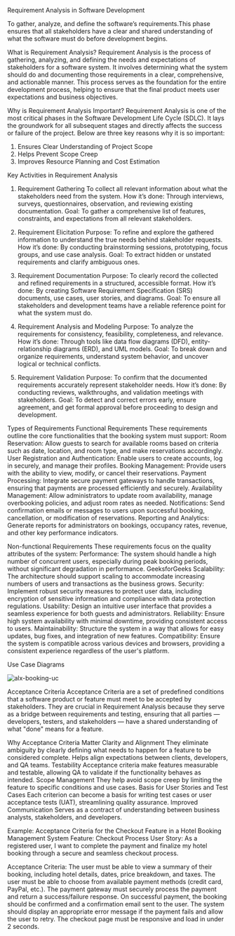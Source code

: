 Requirement Analysis in Software Development

To gather, analyze, and define the software’s requirements.This phase ensures that all stakeholders have a clear and shared understanding of what the software must do before development begins.

What is Requirement Analysis?
Requirement Analysis is the process of gathering, analyzing, and defining the needs and expectations of stakeholders for a software system. It involves determining what the system should do and documenting those requirements in a clear, comprehensive, and actionable manner. This process serves as the foundation for the entire development process, helping to ensure that the final product meets user expectations and business objectives.

Why is Requirement Analysis Important?
Requirement Analysis is one of the most critical phases in the Software Development Life Cycle (SDLC). It lays the groundwork for all subsequent stages and directly affects the success or failure of the project. Below are three key reasons why it is so important:

1. Ensures Clear Understanding of Project Scope
2. Helps Prevent Scope Creep
3. Improves Resource Planning and Cost Estimation

Key Activities in Requirement Analysis

1. Requirement Gathering
To collect all relevant information about what the stakeholders need from the system.
How it’s done: Through interviews, surveys, questionnaires, observation, and reviewing existing documentation.
Goal: To gather a comprehensive list of features, constraints, and expectations from all relevant stakeholders.

2. Requirement Elicitation
Purpose: To refine and explore the gathered information to understand the true needs behind stakeholder requests.
How it’s done: By conducting brainstorming sessions, prototyping, focus groups, and use case analysis.
Goal: To extract hidden or unstated requirements and clarify ambiguous ones.

3. Requirement Documentation
Purpose: To clearly record the collected and refined requirements in a structured, accessible format.
How it’s done: By creating Software Requirement Specification (SRS) documents, use cases, user stories, and diagrams.
Goal: To ensure all stakeholders and development teams have a reliable reference point for what the system must do.

4. Requirement Analysis and Modeling
Purpose: To analyze the requirements for consistency, feasibility, completeness, and relevance.
How it’s done: Through tools like data flow diagrams (DFD), entity-relationship diagrams (ERD), and UML models.
Goal: To break down and organize requirements, understand system behavior, and uncover logical or technical conflicts.

5. Requirement Validation
Purpose: To confirm that the documented requirements accurately represent stakeholder needs.
How it’s done: By conducting reviews, walkthroughs, and validation meetings with stakeholders.
Goal: To detect and correct errors early, ensure agreement, and get formal approval before proceeding to design and development.

Types of Requirements
Functional Requirements
These requirements outline the core functionalities that the booking system must support:
Room Reservation: Allow guests to search for available rooms based on criteria such as date, location, and room type, and make reservations accordingly.
User Registration and Authentication: Enable users to create accounts, log in securely, and manage their profiles.
Booking Management: Provide users with the ability to view, modify, or cancel their reservations.
Payment Processing: Integrate secure payment gateways to handle transactions, ensuring that payments are processed efficiently and securely.
Availability Management: Allow administrators to update room availability, manage overbooking policies, and adjust room rates as needed.
Notifications: Send confirmation emails or messages to users upon successful booking, cancellation, or modification of reservations.
Reporting and Analytics: Generate reports for administrators on bookings, occupancy rates, revenue, and other key performance indicators.

Non-functional Requirements
These requirements focus on the quality attributes of the system:
Performance: The system should handle a high number of concurrent users, especially during peak booking periods, without significant degradation in performance.
GeeksforGeeks
Scalability: The architecture should support scaling to accommodate increasing numbers of users and transactions as the business grows.
Security: Implement robust security measures to protect user data, including encryption of sensitive information and compliance with data protection regulations.
Usability: Design an intuitive user interface that provides a seamless experience for both guests and administrators.
Reliability: Ensure high system availability with minimal downtime, providing consistent access to users.
Maintainability: Structure the system in a way that allows for easy updates, bug fixes, and integration of new features.
Compatibility: Ensure the system is compatible across various devices and browsers, providing a consistent experience regardless of the user's platform.

Use Case Diagrams

![alx-booking-uc](https://github.com/user-attachments/assets/532a0e9f-6fe4-41bb-a7d7-0536282756b5)


Acceptance Criteria
Acceptance Criteria are a set of predefined conditions that a software product or feature must meet to be accepted by stakeholders. They are crucial in Requirement Analysis because they serve as a bridge between requirements and testing, ensuring that all parties — developers, testers, and stakeholders — have a shared understanding of what "done" means for a feature.

Why Acceptance Criteria Matter
Clarity and Alignment
They eliminate ambiguity by clearly defining what needs to happen for a feature to be considered complete.
Helps align expectations between clients, developers, and QA teams.
Testability
Acceptance criteria make features measurable and testable, allowing QA to validate if the functionality behaves as intended.
Scope Management
They help avoid scope creep by limiting the feature to specific conditions and use cases.
Basis for User Stories and Test Cases
Each criterion can become a basis for writing test cases or user acceptance tests (UAT), streamlining quality assurance.
Improved Communication
Serves as a contract of understanding between business analysts, stakeholders, and developers.

Example: Acceptance Criteria for the Checkout Feature in a Hotel Booking Management System
Feature: Checkout Process
User Story:
As a registered user, I want to complete the payment and finalize my hotel booking through a secure and seamless checkout process.

Acceptance Criteria:
The user must be able to view a summary of their booking, including hotel details, dates, price breakdown, and taxes.
The user must be able to choose from available payment methods (credit card, PayPal, etc.).
The payment gateway must securely process the payment and return a success/failure response.
On successful payment, the booking should be confirmed and a confirmation email sent to the user.
The system should display an appropriate error message if the payment fails and allow the user to retry.
The checkout page must be responsive and load in under 2 seconds.

